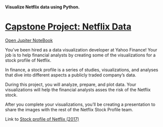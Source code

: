 #### Visualize Netflix data using Python.
# [Capstone Project: Netflix Data](https://www.codecademy.com/paths/visualize-data-with-python/tracks/capstone-projects-dvp/modules/capstone-projects-dvp/informationals/capstone-project-netflix-data)
[Open Jupiter NoteBook](https://github.com/lendoo73/Challenge-Project-of-CodeCademy/blob/master/python/Visualize_Data_with_Python/Netflix_Data/netflix_visualizations.ipynb)

You’ve been hired as a data visualization developer at Yahoo Finance! Your job is to help financial analysts by creating some of the visualizations for a stock profile of Netflix.

In finance, a stock profile is a series of studies, visualizations, and analyses that dive into different aspects a publicly traded company’s data.

During this project, you will analyze, prepare, and plot data. Your visualizations will help the financial analysts asses the risk of the Netflix stock.

After you complete your visualizations, you’ll be creating a presentation to share the images with the rest of the Netflix Stock Profile team.

Link to [Stock profile of Netflix (2017)](https://docs.google.com/presentation/d/1fGC8ieUS_s3ADgGhXgPuboqZEfR1PaetgcokC_q0QIA/edit#slide=id.p)

